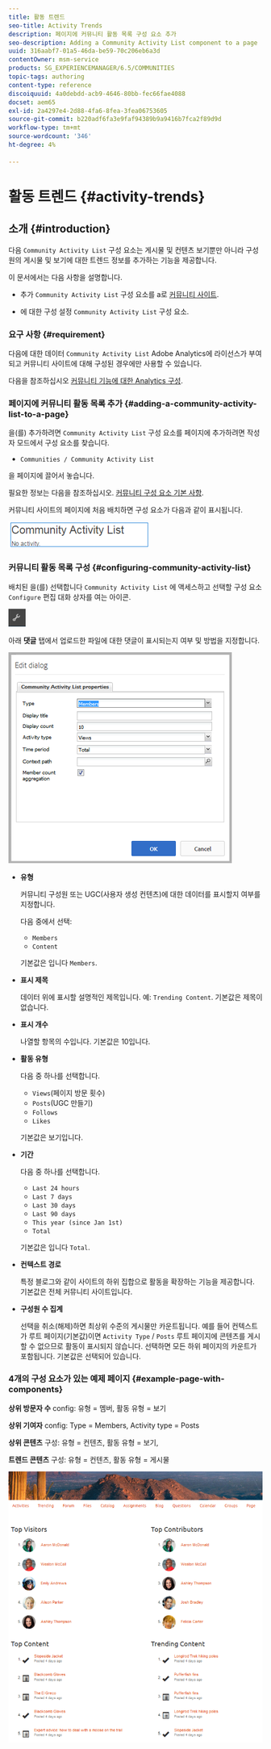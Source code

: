 ```yaml
---
title: 활동 트렌드
seo-title: Activity Trends
description: 페이지에 커뮤니티 활동 목록 구성 요소 추가
seo-description: Adding a Community Activity List component to a page
uuid: 316aabf7-01a5-46da-be59-70c206eb6a3d
contentOwner: msm-service
products: SG_EXPERIENCEMANAGER/6.5/COMMUNITIES
topic-tags: authoring
content-type: reference
discoiquuid: 4a0debdd-acb9-4646-80bb-fec66fae4088
docset: aem65
exl-id: 2a4297e4-2d88-4fa6-8fea-3fea06753605
source-git-commit: b220adf6fa3e9faf94389b9a9416b7fca2f89d9d
workflow-type: tm+mt
source-wordcount: '346'
ht-degree: 4%

---
```


# 활동 트렌드 {#activity-trends}

## 소개 {#introduction}

다음 `Community Activity List` 구성 요소는 게시물 및 컨텐츠 보기뿐만 아니라 구성원의 게시물 및 보기에 대한 트렌드 정보를 추가하는 기능을 제공합니다.

이 문서에서는 다음 사항을 설명합니다.

* 추가 `Community Activity List` 구성 요소를 a로 [커뮤니티 사이트](/help/communities/overview.md#community-sites).

* 에 대한 구성 설정 `Community Activity List` 구성 요소.

### 요구 사항 {#requirement}

다음에 대한 데이터 `Community Activity List` Adobe Analytics에 라이선스가 부여되고 커뮤니티 사이트에 대해 구성된 경우에만 사용할 수 있습니다.

다음을 참조하십시오 [커뮤니티 기능에 대한 Analytics 구성](/help/communities/analytics.md).

### 페이지에 커뮤니티 활동 목록 추가 {#adding-a-community-activity-list-to-a-page}

을(를) 추가하려면 `Community Activity List` 구성 요소를 페이지에 추가하려면 작성자 모드에서 구성 요소를 찾습니다.

* `Communities / Community Activity List`

을 페이지에 끌어서 놓습니다.

필요한 정보는 다음을 참조하십시오. [커뮤니티 구성 요소 기본 사항](/help/communities/basics.md).

커뮤니티 사이트의 페이지에 처음 배치하면 구성 요소가 다음과 같이 표시됩니다.

![community-activity](assets/community-activity.png)

### 커뮤니티 활동 목록 구성  {#configuring-community-activity-list}

배치된 을(를) 선택합니다 `Community Activity List` 에 액세스하고 선택할 구성 요소 `Configure` 편집 대화 상자를 여는 아이콘.

![구성](assets/configure-new.png)

아래 **댓글** 탭에서 업로드한 파일에 대한 댓글이 표시되는지 여부 및 방법을 지정합니다.

![속성](assets/activity-list-properties.png)

* **유형**

   커뮤니티 구성원 또는 UGC(사용자 생성 컨텐츠)에 대한 데이터를 표시할지 여부를 지정합니다.

   다음 중에서 선택:

   * `Members`
   * `Content`

   기본값은 입니다 `Members`.

* **표시 제목**

   데이터 위에 표시할 설명적인 제목입니다. 예: `Trending Content`.
기본값은 제목이 없습니다.

* **표시 개수**

   나열할 항목의 수입니다.
기본값은 10입니다.

* **활동 유형**

   다음 중 하나를 선택합니다.

   * `Views`(페이지 방문 횟수)
   * `Posts`(UGC 만들기)
   * `Follows`
   * `Likes`

   기본값은 보기입니다.

* **기간**

   다음 중 하나를 선택합니다.

   * `Last 24 hours`
   * `Last 7 days`
   * `Last 30 days`
   * `Last 90 days`
   * `This year (since Jan 1st)`
   * `Total`

   기본값은 입니다 `Total`.

* **컨텍스트 경로**

   특정 블로그와 같이 사이트의 하위 집합으로 활동을 확장하는 기능을 제공합니다.
기본값은 전체 커뮤니티 사이트입니다.

* **구성원 수 집계**

   선택을 취소(해제)하면 최상위 수준의 게시물만 카운트됩니다. 예를 들어 컨텍스트가 루트 페이지(기본값)이면 `Activity Type` / `Posts` 루트 페이지에 콘텐츠를 게시할 수 없으므로 활동이 표시되지 않습니다. 선택하면 모든 하위 페이지의 카운트가 포함됩니다.
기본값은 선택되어 있습니다.

### 4개의 구성 요소가 있는 예제 페이지 {#example-page-with-components}

**상위 방문자 수** config: 유형 = 멤버, 활동 유형 = 보기

**상위 기여자** config: Type = Members, Activity type = Posts

**상위 콘텐츠** 구성: 유형 = 컨텐츠, 활동 유형 = 보기,

**트렌드 콘텐츠** 구성: 유형 = 컨텐츠, 활동 유형 = 게시물

![구성 요소](assets/activity-list-components.png)
